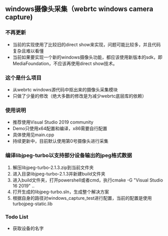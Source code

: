 ## windows摄像头采集（webrtc windows camera capture)
### 不再更新
* 当前的实现使用了比较旧的direct show来实现，问题可能比较多，并且代码复杂且难以看懂
* 当前如果要实现一个新的windows摄像头功能，都应该使用新版本的sdk，即MediaFoundation，不应该再使用direct show技术。
### 这个是什么项目
* 从webrtc windows源代码中抠出来的摄像头采集模块
* 只做了少量的修改（绝大多数的修改是为减少webrtc底层库的依赖）

### 使用说明
* 推荐使用Visual Studio 2019 community
* Demo只使用x64配置和编译，x86需要自行配置
* 具体使用见main.cpp
* 持续更新中，目前默认使用第0号摄像头进行采集

### 编译libjpeg-turbo以支持部分设备输出的jpeg格式数据
1. 解压libjpeg-turbo-2.1.3.zip到当前文件夹
2. 进入目录libjpeg-turbo-2.1.3并新建build文件夹
3. 进入build文件夹，打开powershell或者cmd，执行cmake -G "Visual Studio 16 2019" ..
4. 打开生成的libjpeg-turbo.sln，生成整个解决方案
5. 根据自身的路径对windows_capture_test进行配置，当前的配置是使用turbojpeg-static.lib

### Todo List
* 获取设备的名字
